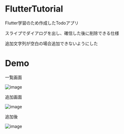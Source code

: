# FlutterTutorial

Flutter学習のため作成したTodoアプリ

スライプでダイアログを出し、確信した後に削除できる仕様

追加文字列が空白の場合追加できないようにした


# Demo

一覧画面

![image](https://github.com/terutika0604/FlutterTutorial/assets/66721120/4ec6fa5b-4501-4ebf-81f2-5f95e224477e)

追加画面

![image](https://github.com/terutika0604/FlutterTutorial/assets/66721120/53cb808a-08d5-456f-b789-7e27107b3ec3)

追加後

![image](https://github.com/terutika0604/FlutterTutorial/assets/66721120/bdd47a78-dd1d-4da0-9372-df568b5f85fd)

